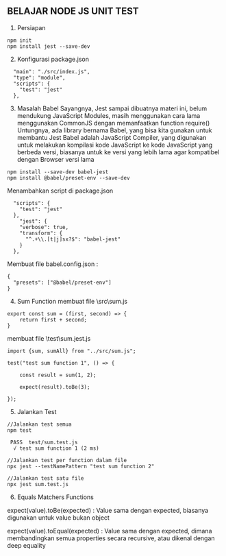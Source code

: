 ## BELAJAR NODE JS UNIT TEST

1. Persiapan
```
npm init
npm install jest --save-dev

```
2. Konfigurasi package.json
```
  "main": "./src/index.js",
  "type": "module",
  "scripts": {
    "test": "jest"
  },
```

3. Masalah Babel
Sayangnya, Jest sampai dibuatnya materi ini, belum mendukung JavaScript Modules, masih menggunakan cara lama menggunakan CommonJS dengan memanfaatkan function require()
Untungnya, ada library bernama Babel, yang bisa kita gunakan untuk membantu Jest
Babel adalah JavaScript Compiler, yang digunakan untuk melakukan kompilasi kode JavaScript ke kode JavaScript yang berbeda versi, biasanya untuk ke versi yang lebih lama agar kompatibel dengan Browser versi lama


```
npm install --save-dev babel-jest
npm install @babel/preset-env --save-dev
```

Menambahkan script di package.json
```
  "scripts": {
    "test": "jest"
  },
    "jest": {
    "verbose": true,
    "transform": {
      "^.+\\.[t|j]sx?$": "babel-jest"
    }
  },
```

Membuat file babel.config.json :

```
{
  "presets": ["@babel/preset-env"]
}
```


4. Sum Function
membuat file \src\sum.js

```
export const sum = (first, second) => {
    return first + second;
}
```
membuat file \test\sum.jest.js

```
import {sum, sumAll} from "../src/sum.js";

test("test sum function 1", () => {

    const result = sum(1, 2);

    expect(result).toBe(3);

});
```

5. Jalankan Test 
```
//Jalankan test semua
npm test 

 PASS  test/sum.test.js
  √ test sum function 1 (2 ms)

//Jalankan test per function dalam file
npx jest --testNamePattern "test sum function 2" 

//Jalankan test satu file
npx jest sum.test.js
```

6. Equals Matchers Functions

expect(value).toBe(expected) : 
Value sama dengan expected, biasanya digunakan untuk value bukan object

expect(value).toEqual(expected) : 
Value sama dengan expected, dimana membandingkan semua properties secara recursive, atau dikenal dengan deep equality


```

```
